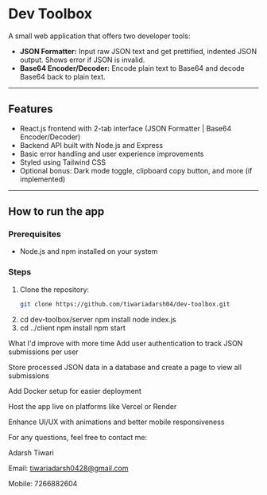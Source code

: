 # Dev Toolbox

A small web application that offers two developer tools:
- **JSON Formatter:** Input raw JSON text and get prettified, indented JSON output. Shows error if JSON is invalid.
- **Base64 Encoder/Decoder:** Encode plain text to Base64 and decode Base64 back to plain text.

---

## Features

- React.js frontend with 2-tab interface (JSON Formatter | Base64 Encoder/Decoder)
- Backend API built with Node.js and Express
- Basic error handling and user experience improvements
- Styled using Tailwind CSS
- Optional bonus: Dark mode toggle, clipboard copy button, and more (if implemented)

---

## How to run the app

### Prerequisites

- Node.js and npm installed on your system

### Steps

1. Clone the repository:
   ```bash
   git clone https://github.com/tiwariadarsh04/dev-toolbox.git

2. cd dev-toolbox/server
npm install
node index.js
3. cd ../client
npm install
npm start

What I'd improve with more time
Add user authentication to track JSON submissions per user

Store processed JSON data in a database and create a page to view all submissions

Add Docker setup for easier deployment

Host the app live on platforms like Vercel or Render

Enhance UI/UX with animations and better mobile responsiveness

For any questions, feel free to contact me:

Adarsh Tiwari

Email: tiwariadarsh0428@gmail.com

Mobile: 7266882604